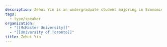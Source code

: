 ```yaml
---
description: Zehui Yin is an undergraduate student majoring in Economics for Management Studies and serve as a research assistant in the Suburban Mobilities Cluster at the University of Toronto Scarborough. Additionally, they are an incoming Geography PhD student at McMaster University.
tags:
  - type/speaker
organization:
  - "[[McMaster University]]"
  - "[[University of Toronto]]"
title: Zehui Yin
---
```

